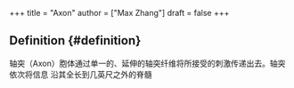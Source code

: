 +++
title = "Axon"
author = ["Max Zhang"]
draft = false
+++

## Definition {#definition}

轴突（Axon）胞体通过单一的、延伸的轴突纤维将所接受的刺激传递出去。轴突依次将信息
沿其全长到几英尺之外的脊髓